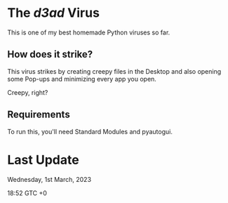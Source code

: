 # The *d3ad* Virus
This is one of my best homemade Python viruses so far.

## How does it strike?
This virus strikes by creating creepy files in the Desktop and also opening some Pop-ups and minimizing every app you open.

Creepy, right?

## Requirements
To run this, you'll need Standard Modules and pyautogui.

# Last Update
Wednesday, 1st March, 2023

18:52 GTC +0